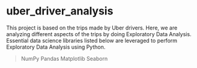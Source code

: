 # uber_driver_analysis
This project is based on the trips made by Uber drivers. 
Here, we are analyzing different aspects of the trips by doing Exploratory Data Analysis. 
Essential data science libraries listed below are leveraged to perform Exploratory Data Analysis using Python.

> NumPy
> Pandas
> Matplotlib
> Seaborn
